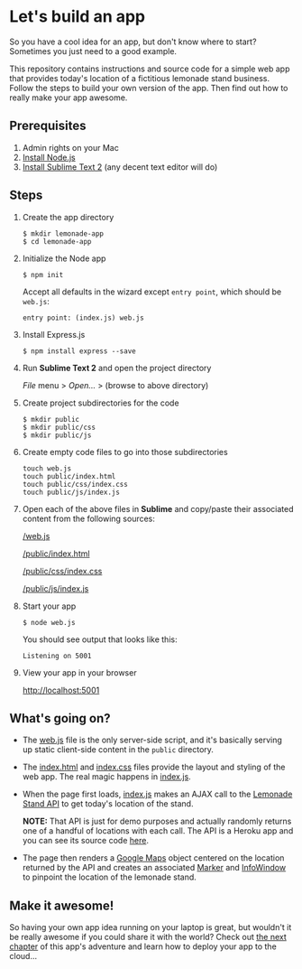 # Let's build an app

So you have a cool idea for an app, but don't know where to start?  Sometimes you just need to a good example.  

This repository contains instructions and source code for a simple web app that provides today's location of a fictitious lemonade stand business.  Follow the steps to build your own version of the app.  Then find out how to really make your app awesome.

## Prerequisites

1. Admin rights on your Mac
2. [Install Node.js](http://nodejs.org/download/)
3. [Install Sublime Text 2](http://www.sublimetext.com/2) (any decent text editor will do)

## Steps

1. Create the app directory

    ```
    $ mkdir lemonade-app
    $ cd lemonade-app
    ```

1. Initialize the Node app

    ```
    $ npm init
    ```

    Accept all defaults in the wizard except `entry point`, which should be `web.js`:

    ```
    entry point: (index.js) web.js
    ```

1. Install Express.js

    ```
    $ npm install express --save
    ```

1. Run **Sublime Text 2** and open the project directory

    *File* menu > *Open...* > (browse to above directory)

1. Create project subdirectories for the code

    ```
    $ mkdir public
    $ mkdir public/css
    $ mkdir public/js
    ```

1. Create empty code files to go into those subdirectories

    ```
    touch web.js
    touch public/index.html
    touch public/css/index.css
    touch public/js/index.js
    ```

1. Open each of the above files in **Sublime** and copy/paste their associated content from the following sources:

    [/web.js](/web.js)
    
    [/public/index.html](/public/index.html)
    
    [/public/css/index.css](/public/css/index.css)
    
    [/public/js/index.js](/public/js/index.js)

1. Start your app

    ```
    $ node web.js
    ```
    
    You should see output that looks like this:
    
    ```
    Listening on 5001
    ```

1. View your app in your browser

    [http://localhost:5001](http://localhost:5001)
    
## What's going on?

* The [web.js](/web.js) file is the only server-side script, and it's basically serving up static client-side content in the `public` directory.
* The [index.html](/public/index.html) and [index.css](/public/css/index.css) files provide the layout and styling of the web app.  The real magic happens in [index.js](/public/js/index.js).
* When the page first loads, [index.js](/public/js/index.js) makes an AJAX call to the [Lemonade Stand API](http://api.lemonade.targetrad.com/location/today) to get today's location of the stand.

  **NOTE:** That API is just for demo purposes and actually randomly returns one of a handful of locations with each call.  The API is a Heroku app and you can see its source code [here](https://github.com/TargetRAD/lemonade-api).

* The page then renders a [Google Maps](https://developers.google.com/maps/) object centered on the location returned by the API and creates an associated [Marker](https://developers.google.com/maps/documentation/javascript/reference?csw=1#Marker) and [InfoWindow](https://developers.google.com/maps/documentation/javascript/reference?csw=1#InfoWindow) to pinpoint the location of the lemonade stand.

## Make it awesome!

So having your own app idea running on your laptop is great, but wouldn't it be really awesome if you could share it with the world?  Check out [the next chapter](https://github.com/TargetRAD/lemonade-app/tree/awesome) of this app's adventure and learn how to deploy your app to the cloud...
